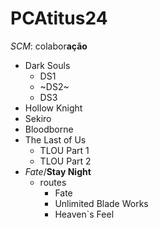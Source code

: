 # PCAtitus24
*SCM*: colabor**ação**

- Dark Souls
  - DS1
  - ~DS2~
  - DS3
- Hollow Knight
- Sekiro
- Bloodborne
- The Last of Us
  - TLOU Part 1
  - TLOU Part 2
- *Fate*/**Stay Night**
  - routes
    - Fate
    - Unlimited Blade Works
    - Heaven`s Feel
